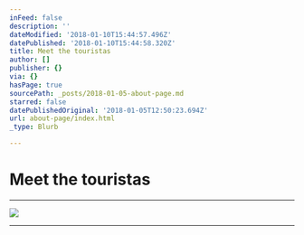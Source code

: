 ```yaml
---
inFeed: false
description: ''
dateModified: '2018-01-10T15:44:57.496Z'
datePublished: '2018-01-10T15:44:58.320Z'
title: Meet the touristas
author: []
publisher: {}
via: {}
hasPage: true
sourcePath: _posts/2018-01-05-about-page.md
starred: false
datePublishedOriginal: '2018-01-05T12:50:23.694Z'
url: about-page/index.html
_type: Blurb

---
```

# Meet the touristas

---

![](https://the-grid-user-content.s3-us-west-2.amazonaws.com/704bf857-25b6-4e4d-b17d-cd6142fa1200.jpg)

---